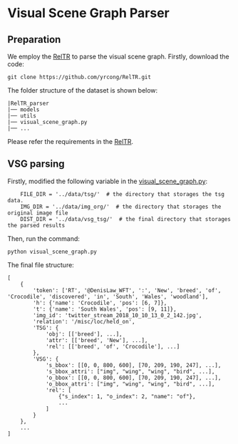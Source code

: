 # Visual Scene Graph Parser


## Preparation
We employ the [RelTR](https://github.com/yrcong/RelTR) to parse the visual scene graph.
Firstly, download the code:
```angular2html
git clone https://github.com/yrcong/RelTR.git
```
The folder structure of the dataset is shown below:
```angular2html
|RelTR_parser
|── models
|── utils
|── visual_scene_graph.py
|── ...
```
Please refer the requirements in the [RelTR](https://github.com/yrcong/RelTR).


## VSG parsing
Firstly, modified the following variable in the [visual_scene_graph.py](visual_scene_graph.py):
```angular2html
    FILE_DIR = '../data/tsg/'  # the directory that storages the tsg data.
    IMG_DIR = '../data/img_org/'  # the directory that storages the original image file
    DIST_DIR = '../data/vsg_tsg/'  # the final directory that storages the parsed results
```
Then, run the command:
```angular2html
python visual_scene_graph.py
```
The final file structure:
```angular2html
[
    {
        'token': ['RT', '@DenisLaw_WFT', ':', 'New', 'breed', 'of', 'Crocodile', 'discovered', 'in', 'South', 'Wales', 'woodland'], 
        'h': {'name': 'Crocodile', 'pos': [6, 7]}, 
        't': {'name': 'South Wales', 'pos': [9, 11]}, 
        'img_id': 'twitter_stream_2018_10_10_13_0_2_142.jpg', 
        'relation': '/misc/loc/held_on',
        'TSG': {
            'obj': [['breed'], ...],
            'attr': [['breed', 'New'], ...],
            'rel': [['breed', 'of', 'Crocodile'], ...]
        },
        'VSG': {
            's_bbox': [[0, 0, 800, 600], [70, 209, 190, 247], ...],
            's_bbox_attri': ["img", "wing", "wing", "bird", ...],
            'o_bbox': [[0, 0, 800, 600], [70, 209, 190, 247], ...],
            'o_bbox_attri': ["img", "wing", "wing", "bird", ...],
            'rel': [
                {"s_index": 1, "o_index": 2, "name": "of"},
                ...
            ]
        }
    },
    ...
]
```

